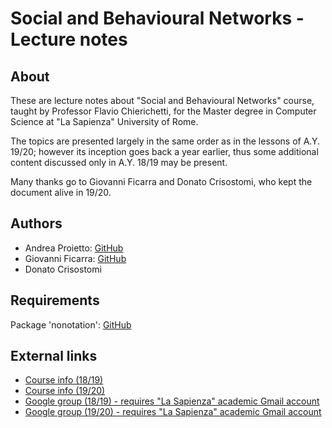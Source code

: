 # Social and Behavioural Networks - Lecture notes

## About

These are lecture notes about "Social and Behavioural Networks" course, taught by Professor Flavio Chierichetti, for the Master degree in Computer Science at "La Sapienza" University of Rome.

The topics are presented largely in the same order as in the lessons of A.Y. 19/20; however its inception goes back a year earlier, thus some additional content discussed only in A.Y. 18/19 may be present.

Many thanks go to Giovanni Ficarra and Donato Crisostomi, who kept the document alive in 19/20.

## Authors

* Andrea Proietto: [GitHub](https://github.com/Project2100)
* Giovanni Ficarra: [GitHub](https://github.com/GioFic95)
* Donato Crisostomi

## Requirements

Package 'nonotation': [GitHub](https://github.com/Project2100/math-nonotation.git)

## External links

* [Course info (18/19)](https://corsidilaurea.uniroma1.it/it/view-course-details/2018/29932/20181112160038/bb521981-f3e1-45e9-b6b3-87dc1599ee5b/0134a520-40e0-4a03-ad4c-1cf9d473d45a/2b177455-23ed-44a8-8a1c-d7c0fccba7cc/3774cd72-a954-4d5a-9576-3dc17ccb29b0?guid=0134a520-40e0-4a03-ad4c-1cf9d473d45a)
* [Course info (19/20)](https://corsidilaurea.uniroma1.it/it/view-course-details/2019/29932/20200316152528/3c8f2b95-e10d-4439-992b-2706a7c7dd93/33dc1adc-ac9a-4ab1-bcfa-c9d55b1deafa/2b177455-23ed-44a8-8a1c-d7c0fccba7cc/3774cd72-a954-4d5a-9576-3dc17ccb29b0?guid_cv=33dc1adc-ac9a-4ab1-bcfa-c9d55b1deafa&current_erogata=3c8f2b95-e10d-4439-992b-2706a7c7dd93)
* [Google group (18/19) - requires "La Sapienza" academic Gmail account](https://groups.google.com/g/sbn18)
* [Google group (19/20) - requires "La Sapienza" academic Gmail account](https://groups.google.com/g/sbn19)
